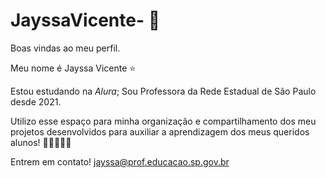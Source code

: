 # JayssaVicente- 🌻
Boas vindas ao meu perfil.

Meu nome é Jayssa Vicente ⭐

Estou estudando na _Alura_;
Sou Professora da Rede Estadual de São Paulo desde 2021.

Utilizo esse espaço para minha organização e compartilhamento dos meu projetos desenvolvidos para auxiliar a aprendizagem dos meus queridos alunos! 👨‍🎓👩‍🎓💙


Entrem em contato! jayssa@prof.educacao.sp.gov.br
